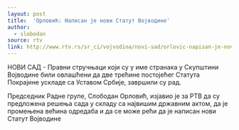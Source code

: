 ```yaml
---
layout: post
title:  'Орловић: Написан је нови Статут Војводине'
author: 
  - slobodan 
source: rtv
link: http://www.rtv.rs/sr_ci/vojvodina/novi-sad/orlovic-napisan-je-novi-statut-vojvodine_474113.html
---
```


НОВИ САД - Правни стручњаци који су у име странака у Скупштини Војводине били овлашћени да две трећине постојећег Статута Покрајине ускладе са Уставом Србије, завршили су рад.
 
Председник Радне групе, Слободан Орловић, изјавио је за РТВ да су предложена решења сада у складу са највишим државним актом, да је промењена већина одредаба и да се може рећи да је написан нови Статут Војводине
 
